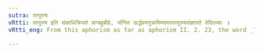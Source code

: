 ```yaml
---
sutra: तत्पुरुषः
vRtti: तत्पुरुष इति संज्ञाधिक्रियते प्राग्बहुब्रीहे, र्यानित ऊर्द्धवमनुक्रमिष्यामस्तत्पुरुषसंज्ञास्ते वेदितव्याः ॥
vRtti_eng: From this aphorism as far as aphorism II. 2. 23, the word _Tat-purusha_ is the governing word, and is understood in all the following _sůtras_.

---
```

